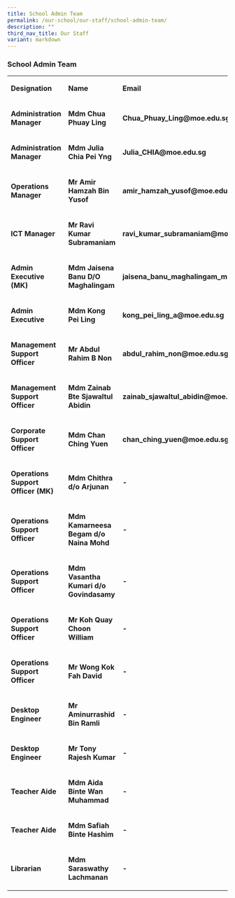 ```yaml
---
title: School Admin Team
permalink: /our-school/our-staff/school-admin-team/
description: ""
third_nav_title: Our Staff
variant: markdown
---
```

<h3><strong>School Admin Team</strong></h3>
<table>
<tbody>
<tr>
<td rowspan="1" colspan="1">
<p><strong>Designation</strong>
</p>
</td>
<td rowspan="1" colspan="1">
<p><strong>Name</strong>
</p>
</td>
<td rowspan="1" colspan="1">
<p><strong>Email</strong>
</p>
</td>
</tr>
<tr>
<td rowspan="1" colspan="1">
<p><strong>Administration Manager</strong>
</p>
</td>
<td rowspan="1" colspan="1">
<p><strong>Mdm Chua Phuay Ling</strong>
</p>
</td>
<td rowspan="1" colspan="1">
<p><strong>Chua_Phuay_Ling@moe.edu.sg</strong>
</p>
</td>
</tr>
<tr>
<td rowspan="1" colspan="1">
<p><strong>Administration Manager</strong>
</p>
</td>
<td rowspan="1" colspan="1">
<p><strong>Mdm Julia Chia Pei Yng</strong>
</p>
</td>
<td rowspan="1" colspan="1">
<p><strong>Julia_CHIA@moe.edu.sg</strong>
</p>
</td>
</tr>
<tr>
<td rowspan="1" colspan="1">
<p><strong>Operations Manager</strong>
</p>
</td>
<td rowspan="1" colspan="1">
<p><strong>Mr Amir Hamzah Bin Yusof</strong>
</p>
</td>
<td rowspan="1" colspan="1">
<p><strong>amir_hamzah_yusof@moe.edu.sg</strong>
</p>
</td>
</tr>
<tr>
<td rowspan="1" colspan="1">
<p><strong>ICT Manager</strong>
</p>
</td>
<td rowspan="1" colspan="1">
<p><strong>Mr Ravi Kumar Subramaniam</strong>
</p>
</td>
<td rowspan="1" colspan="1">
<p><strong>ravi_kumar_subramaniam@moe.edu.sg</strong>
</p>
</td>
</tr>
<tr>
<td rowspan="1" colspan="1">
<p><strong>Admin Executive (MK)</strong>
</p>
</td>
<td rowspan="1" colspan="1">
<p><strong>Mdm Jaisena Banu D/O Maghalingam</strong>
</p>
</td>
<td rowspan="1" colspan="1">
<p><strong>jaisena_banu_maghalingam_mrs@moe.edu.sg</strong>
</p>
</td>
</tr>
<tr>
<td rowspan="1" colspan="1">
<p><strong>Admin Executive</strong>
</p>
</td>
<td rowspan="1" colspan="1">
<p><strong>Mdm Kong Pei Ling</strong>
</p>
</td>
<td rowspan="1" colspan="1">
<p><strong>kong_pei_ling_a@moe.edu.sg</strong>
</p>
</td>
</tr>
<tr>
<td rowspan="1" colspan="1">
<p><strong>Management Support Officer</strong>
</p>
</td>
<td rowspan="1" colspan="1">
<p><strong>Mr Abdul Rahim B Non</strong>
</p>
</td>
<td rowspan="1" colspan="1">
<p><strong>abdul_rahim_non@moe.edu.sg</strong>
</p>
</td>
</tr>
<tr>
<td rowspan="1" colspan="1">
<p><strong>Management Support Officer</strong>
</p>
</td>
<td rowspan="1" colspan="1">
<p><strong>Mdm Zainab Bte Sjawaltul Abidin</strong>
</p>
</td>
<td rowspan="1" colspan="1">
<p><strong>zainab_sjawaltul_abidin@moe.edu.sg</strong>
</p>
</td>
</tr>
<tr>
<td rowspan="1" colspan="1">
<p><strong>Corporate Support Officer</strong>
</p>
</td>
<td rowspan="1" colspan="1">
<p><strong>Mdm Chan Ching Yuen</strong>
</p>
</td>
<td rowspan="1" colspan="1">
<p><strong>chan_ching_yuen@moe.edu.sg</strong>
</p>
</td>
</tr>
<tr>
<td rowspan="1" colspan="1">
<p><strong>Operations Support Officer (MK)&nbsp;</strong>
</p>
</td>
<td rowspan="1" colspan="1">
<p><strong>Mdm Chithra d/o Arjunan</strong>
</p>
</td>
<td rowspan="1" colspan="1">
<p><strong>-</strong>
</p>
</td>
</tr>
<tr>
<td rowspan="1" colspan="1">
<p><strong>Operations Support Officer&nbsp;</strong>
</p>
</td>
<td rowspan="1" colspan="1">
<p><strong>Mdm Kamarneesa Begam d/o Naina Mohd</strong>
</p>
</td>
<td rowspan="1" colspan="1">
<p><strong>-</strong>
</p>
</td>
</tr>
<tr>
<td rowspan="1" colspan="1">
<p><strong>Operations Support Officer&nbsp;</strong>
</p>
</td>
<td rowspan="1" colspan="1">
<p><strong>Mdm Vasantha Kumari d/o Govindasamy</strong>
</p>
</td>
<td rowspan="1" colspan="1">
<p><strong>-</strong>
</p>
</td>
</tr>
<tr>
<td rowspan="1" colspan="1">
<p><strong>Operations Support Officer&nbsp;</strong>
</p>
</td>
<td rowspan="1" colspan="1">
<p><strong>Mr Koh Quay Choon William</strong>
</p>
</td>
<td rowspan="1" colspan="1">
<p><strong>-</strong>
</p>
</td>
</tr>
<tr>
<td rowspan="1" colspan="1">
<p><strong>Operations Support Officer&nbsp;</strong>
</p>
</td>
<td rowspan="1" colspan="1">
<p><strong>Mr Wong Kok Fah David&nbsp;</strong>
</p>
</td>
<td rowspan="1" colspan="1">
<p><strong>-</strong>
</p>
</td>
</tr>
<tr>
<td rowspan="1" colspan="1">
<p><strong>Desktop Engineer&nbsp;</strong>
</p>
</td>
<td rowspan="1" colspan="1">
<p><strong>Mr Aminurrashid Bin Ramli</strong>
</p>
</td>
<td rowspan="1" colspan="1">
<p><strong>-</strong>
</p>
</td>
</tr>
<tr>
<td rowspan="1" colspan="1">
<p><strong>Desktop Engineer&nbsp;</strong>
</p>
</td>
<td rowspan="1" colspan="1">
<p><strong>Mr Tony Rajesh Kumar</strong>
</p>
</td>
<td rowspan="1" colspan="1">
<p><strong>-</strong>
</p>
</td>
</tr>
<tr>
<td rowspan="1" colspan="1">
<p><strong>Teacher Aide</strong>
</p>
</td>
<td rowspan="1" colspan="1">
<p><strong>Mdm Aida Binte Wan Muhammad</strong>
</p>
</td>
<td rowspan="1" colspan="1">
<p><strong>-</strong>
</p>
</td>
</tr>
<tr>
<td rowspan="1" colspan="1">
<p><strong>Teacher Aide</strong>
</p>
</td>
<td rowspan="1" colspan="1">
<p><strong>Mdm Safiah Binte Hashim</strong>
</p>
</td>
<td rowspan="1" colspan="1">
<p><strong>-</strong>
</p>
</td>
</tr>
<tr>
<td rowspan="1" colspan="1">
<p><strong>Librarian</strong>
</p>
</td>
<td rowspan="1" colspan="1">
<p><strong>Mdm Saraswathy Lachmanan</strong>
</p>
</td>
<td rowspan="1" colspan="1">
<p><strong>-</strong>
</p>
</td>
</tr>
</tbody>
</table>
<p></p>